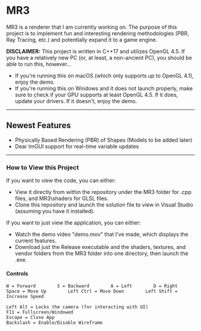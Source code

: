 # MR3
MR3 is a renderer that I am currently working on. The purpose of this project is to implement fun and interesting rendering methodologies (PBR, Ray Tracing, etc.) and potentially expand it to a game engine.

__DISCLAIMER:__ This project is written in C++17 and utilizes OpenGL 4.5. If you have a relatively new PC (or, at least, a non-ancient PC), you should be able to run this, however...
* If you're running this on macOS (which only supports up to OpenGL 4.1), enjoy the demo. 
* If you're running this on Windows and it does not launch properly, make sure to check if your GPU supports at least OpenGL 4.5. If it does, update your drivers. If it doesn't, enjoy the demo.

---

## Newest Features
* Physically Based Rendering (PBR) of Shapes (Models to be added later)
* Dear ImGUI support for real-time variable updates

---

### How to View this Project
If you want to view the code, you can either:
* View it directly from within the repository under the MR3 folder for .cpp files, and MR3\shaders for GLSL files.
* Clone this repository and launch the solution file to view in Visual Studio (assuming you have it installed).

If you want to just view the application, you can either:
* Watch the demo video "demo.mov" that I've made, which displays the current features.
* Download just the Release executable and the shaders, textures, and vendor folders from the MR3 folder into one directory, then launch the .exe.

#### Controls
    W = Forward        S = Backward        A = Left        D = Right       
    Space = Move Up        Left Ctrl = Move Down        Left Shift = Increase Speed
    
    Left Alt = Locks the camera (for interacting with UI)
    F11 = Fullscreen/Windowed
    Escape = Close App
    Backslash = Enable/Disable Wireframe
